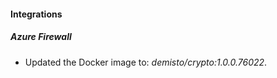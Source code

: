 #### Integrations
##### Azure Firewall
- Updated the Docker image to: *demisto/crypto:1.0.0.76022*.
